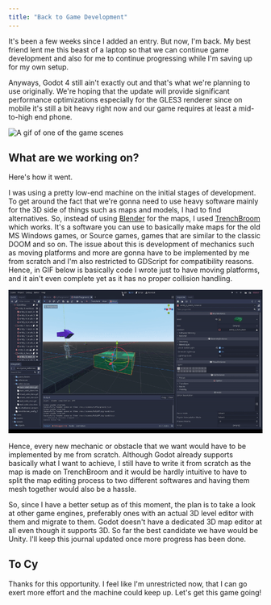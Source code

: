 ```yaml
---
title: "Back to Game Development"
---
```


It's been a few weeks since I added an entry. But now, I'm back. My best friend lent me this beast of a laptop so that we can continue game development and also for me to continue progressing while I'm saving up for my own setup.

Anyways, Godot 4 still ain't exactly out and that's what we're planning to use originally. We're hoping that the update will provide significant performance optimizations especially for the GLES3 renderer since on mobile it's still a bit heavy right now and our game requires at least a mid-to-high end phone. 

![A gif of one of the game scenes](/assets/gifs/back-to-game-development-1.gif)

## What are we working on?
Here's how it went.

I was using a pretty low-end machine on the initial stages of development. To get around the fact that we're gonna need to use heavy software mainly for the 3D side of things such as maps and models, I had to find alternatives. So, instead of using [Blender](https://www.blender.org) for the maps, I used [TrenchBroom](https://trenchbroom.github.io) which works. It's a software you can use to basically make maps for the old MS Windows games, or Source games, games that are similar to the classic DOOM and so on. The issue about this is development of mechanics such as moving platforms and more are gonna have to be implemented by me from scratch and I'm also restricted to GDScript for compatibility reasons. Hence, in GIF below is basically code I wrote just to have moving platforms, and it ain't even complete yet as it has no proper collision handling.

![A gif of one of the game scenes](/assets/gifs/back-to-game-development-2.gif)

Hence, every new mechanic or obstacle that we want would have to be implemented by me from scratch. Although Godot already supports basically what I want to achieve, I still have to write it from scratch as the map is made on TrenchBroom and it would be hardly intuitive to have to split the map editing process to two different softwares and having them mesh together would also be a hassle.

So, since I have a better setup as of this moment, the plan is to take a look at other game engines, preferably ones with an actual 3D level editor with them and migrate to them. Godot doesn't have a dedicated 3D map editor at all even though it supports 3D. So far the best candidate we have would be Unity. I'll keep this journal updated once more progress has been done. 

## To Cy
Thanks for this opportunity. I feel like I'm unrestricted now, that I can go exert more effort and the machine could keep up. Let's get this game going!